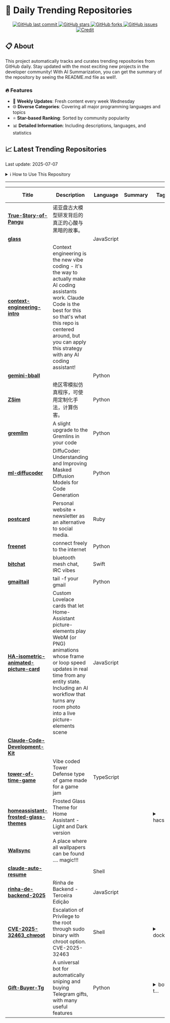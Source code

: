 # 🌟 Daily Trending Repositories

<div align="center">
<a href="https://github.com/marc-ko/daily-trending-repo/commits/main">
    <img src="https://img.shields.io/github/last-commit/marc-ko/daily-trending-repo" alt="GitHub last commit" />
</a>

<a href="https://github.com/marc-ko/daily-trending-repo/stargazers">
    <img src="https://img.shields.io/github/stars/marc-ko/daily-trending-repo" alt="GitHub stars" />
</a>
<a href="https://github.com/marc-ko/daily-trending-repo/network/members">
    <img src="https://img.shields.io/github/forks/marc-ko/daily-trending-repo" alt="GitHub forks" />
</a>
<a href="https://github.com/marc-ko/daily-trending-repo/issues">
    <img src="https://img.shields.io/github/issues/marc-ko/daily-trending-repo" alt="GitHub issues" />
</a>
<a alt="credit" href="https://github.com/zezhishao/DailyArXiv">
 <img src="https://img.shields.io/badge/credit%20-%20Idea%20From%20This%20Repo-blue" alt="Credit">
</a>
</div>

## 📋 About

This project automatically tracks and curates trending repositories from GitHub daily. Stay updated with the most exciting new projects in the developer community! With AI Summarization, you can get the summary of the repository by seeing the README.md file as well!.

### 🔥 Features

- 🔄 **Weekly Updates**: Fresh content every week Wednesday
- 🌐 **Diverse Categories**: Covering all major programming languages and topics
- ⭐ **Star-based Ranking**: Sorted by community popularity
- 📊 **Detailed Information**: Including descriptions, languages, and statistics

## 📈 Latest Trending Repositories

Last update: 2025-07-07

<details>
<summary>ℹ️ How to Use This Repository</summary>

1. **Star & Watch**: Click the 'Star' and 'Watch' buttons to receive weekly email notifications
2. **Browse**: Explore trending repositories organized by popularity
3. **Contribute**: Feel free to open issues or suggest improvements

</details>

---

| **Title** | **Description** | **Language** | **Summary** | **Tags** | **Stars Count** |
| --- | --- | --- | --- | --- | --- |
| **[True-Story-of-Pangu](https://github.com/HW-whistleblower/True-Story-of-Pangu)** | 诺亚盘古大模型研发背后的真正的心酸与黑暗的故事。 |  |  |  | 3412 |
| **[glass](https://github.com/pickle-com/glass)** |  | JavaScript |  |  | 3277 |
| **[context-engineering-intro](https://github.com/coleam00/context-engineering-intro)** | Context engineering is the new vibe coding - it's the way to actually make AI coding assistants work. Claude Code is the best for this so that's what this repo is centered around, but you can apply this strategy with any AI coding assistant! |  |  |  | 1814 |
| **[gemini-bball](https://github.com/farzaa/gemini-bball)** |  | Python |  |  | 928 |
| **[ZSim](https://github.com/ZZZSimulator/ZSim)** | 绝区零模拟仿真程序，可使用定制化手法，计算伤害。 | Python |  |  | 531 |
| **[gremllm](https://github.com/awwaiid/gremllm)** | A slight upgrade to the Gremlins in your code | Python |  |  | 484 |
| **[ml-diffucoder](https://github.com/apple/ml-diffucoder)** | DiffuCoder: Understanding and Improving Masked Diffusion Models for Code Generation | Python |  |  | 466 |
| **[postcard](https://github.com/contraptionco/postcard)** | Personal website + newsletter as an alternative to social media. | Ruby |  |  | 439 |
| **[freenet](https://github.com/sajjadabd/freenet)** | connect freely to the internet | Python |  |  | 422 |
| **[bitchat](https://github.com/jackjackbits/bitchat)** | bluetooth mesh chat, IRC vibes | Swift |  |  | 390 |
| **[gmailtail](https://github.com/c4pt0r/gmailtail)** | tail -f your gmail | Python |  |  | 351 |
| **[HA-isometric-animated-picture-card](https://github.com/tikel1/HA-isometric-animated-picture-card)** | Custom Lovelace cards that let Home-Assistant picture-elements play WebM (or PNG) animations whose frame or loop speed updates in real time from any entity state. Including an AI workflow that turns any room photo into a live picture-elements scene | JavaScript |  |  | 300 |
| **[Claude-Code-Development-Kit](https://github.com/peterkrueck/Claude-Code-Development-Kit)** |  |  |  |  | 299 |
| **[tower-of-time-game](https://github.com/maciej-trebacz/tower-of-time-game)** | Vibe coded Tower Defense type of game made for a game jam | TypeScript |  |  | 257 |
| **[homeassistant-frosted-glass-themes](https://github.com/wessamlauf/homeassistant-frosted-glass-themes)** | Frosted Glass Theme for Home Assistant - Light and Dark version |  |  | <details><summary>hacs,...</summary><p>hacs, hacs-theme, home-assistant</p></details> | 249 |
| **[Wallsync](https://github.com/leroiduflow/Wallsync)** | A place where all wallpapers can be found .... magic!!! |  |  |  | 229 |
| **[claude-auto-resume](https://github.com/terryso/claude-auto-resume)** |  | Shell |  |  | 215 |
| **[rinha-de-backend-2025](https://github.com/zanfranceschi/rinha-de-backend-2025)** | Rinha de Backend - Terceira Edição | JavaScript |  |  | 214 |
| **[CVE-2025-32463_chwoot](https://github.com/pr0v3rbs/CVE-2025-32463_chwoot)** | Escalation of Privilege to the root through sudo binary with chroot option. CVE-2025-32463 | Shell |  | <details><summary>docke...</summary><p>docker, docker-container, docker-image, eop, escalate-privilages, exploit, linux, lpe, poc, privilege-escalation, privilege-escalation-exploits, proof-of-concept, proof-of-work, scanner, sudo, tools, vulnerability</p></details> | 204 |
| **[Gift-Buyer-Tg](https://github.com/salukiDew/Gift-Buyer-Tg)** | A universal bot for automatically sniping and buying Telegram gifts, with many useful features | Python |  | <details><summary>bot-t...</summary><p>bot-telegram, gift-buyer, telegram, telegram-gifts</p></details> | 190 |


